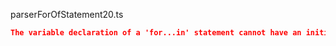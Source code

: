 parserForOfStatement20.ts
```json
The variable declaration of a 'for...in' statement cannot have an initializer.
```
